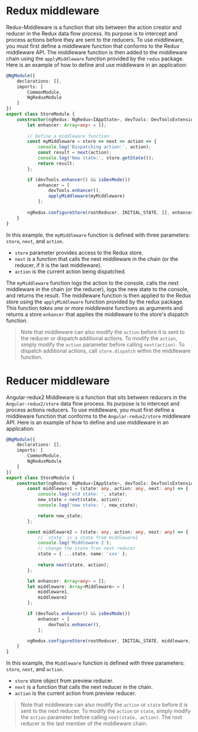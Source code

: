 # Redux middleware 
Redux-Middleware is a function that sits between the action creator and reducer in the Redux data flow process.
Its purpose is to intercept and process actions before they are sent to the reducers.
To use middleware, you must first define a middleware function that conforms to the Redux middleware API.
The middleware function is then added to the middleware chain using the `applyMiddleware` function provided by the `redux` package.
Here is an example of how to define and use middleware in an application:

```typescript
@NgModule({
    declarations: [],
    imports: [
        CommonModule,
        NgReduxModule
    ]
})
export class StoreModule {
    constructor(ngRedux: NgRedux<IAppState>, devTools: DevToolsExtension) {
        let enhancer: Array<any> = [];
        
        // Define a middleware function
        const myMiddleware = store => next => action => {
            console.log('Dispatching action:', action);
            const result = next(action);
            console.log('New state:', store.getState());
            return result;
        };

        if (devTools.enhancer() && isDevMode())
            enhancer = [
                devTools.enhancer(),
                applyMiddleware(myMiddleware)
            ];
        
        ngRedux.configureStore(rootReducer, INITIAL_STATE, [], enhancer);
    }
}
```

In this example, the `myMiddleware` function is defined with three parameters: `store`, `next`, and `action`.
- `store` parameter provides access to the Redux store.
- `next` is a function that calls the next middleware in the chain (or the reducer, if it is the last middleware).
- `action` is the current action being dispatched.

The `myMiddleware` function logs the action to the console, calls the next middleware in the chain (or the reducer), 
logs the new state to the console, and returns the result.
The middleware function is then applied to the Redux store using the `applyMiddleware` function provided by the redux package.
This function *takes one or more middleware* functions as arguments and returns a store `enhancer` that applies the middleware to the store's dispatch function.

> Note that middleware can also modify the `action` before it is sent to the reducer or dispatch additional actions.
> To modify the `action`, simply modify the `action` parameter before calling `next(action)`.
> To dispatch additional actions, call `store.dispatch` within the middleware function.

# Reducer middleware
Angular-redux2 Middleware is a function that sits between reducers in the `Angular-redux2/store` data flow process.
Its purpose is to intercept and process actions reducers.
To use middleware, you must first define a middleware function that conforms to the `Angular-redux2/store` middleware API.
Here is an example of how to define and use middleware in an application:

```typescript
@NgModule({
    declarations: [],
    imports: [
        CommonModule,
        NgReduxModule
    ]
})
export class StoreModule {
    constructor(ngRedux: NgRedux<IAppState>, devTools: DevToolsExtension) {
        const middleware1 = (state: any, action: any, next: any) => {
            console.log('old state: ', state);
            new_state = next(state, action);
            console.log('new state: ', new_state);

            return new_state;
        };

        const middleware2 = (state: any, action: any, next: any) => {
            // `state` is a state from middleware1
            console.log('Middleware 2');
            // change the state fron next reducer
            state = { ...state, name: 'xxx' };
            
            return next(state, action);
        };

        let enhancer: Array<any> = [];
        let middleware: Array<Middleware> = [
            middleware1,
            middleware2
        ];

        if (devTools.enhancer() && isDevMode())
            enhancer = [
                devTools.enhancer(),
            ];

        ngRedux.configureStore(rootReducer, INITIAL_STATE, middleware, enhancer);
    }
}
```
In this example, the `Middleware` function is defined with three parameters: `store`, `next`, and `action`.
- `store` store object from preview reducer.
- `next` is a function that calls the next reducer in the chain.
- `action` is the current action from preview reducer.

> Note that middleware can also modify the `action` or `state` before it is sent to the next reducer.
> To modify the `action` or `state`, simply modify the `action` parameter before calling `next(state, action)`.
> The root reducer is the last member of the middleware chain.
